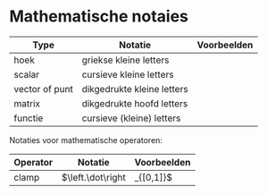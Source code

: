 # Mathematische notaies

| Type           | Notatie                    | Voorbeelden   |
| -------------- | -------------------------- | ------------- |
| hoek           | griekse kleine letters     |               |
| scalar         | cursieve kleine letters    |               |
| vector of punt | dikgedrukte kleine letters |               |
| matrix         | dikgedrukte hoofd letters  |               |
| functie        | cursieve (kleine) letters  |

Notaties voor mathematische operatoren:

| Operator      | Notatie                      | Voorbeelden                 |
| ------------- | ---------------------------- | --------------------------- |
| clamp         | $\left.\dot\right|_{[0,1]}$  | $\left.x\right|_{{a, b}}$   |
